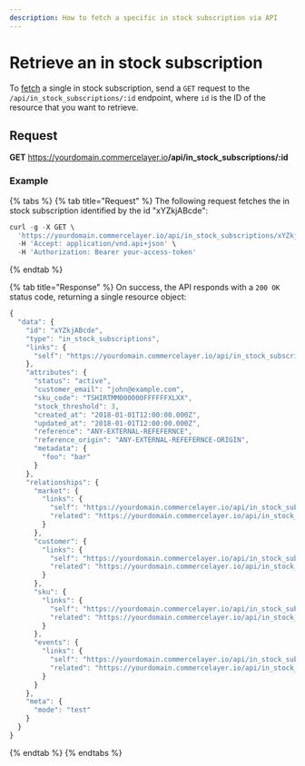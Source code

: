 ```yaml
---
description: How to fetch a specific in stock subscription via API
---
```


# Retrieve an in stock subscription

To <a href="https://docs.commercelayer.io/developers/fetching-resources" target="_blank">fetch</a> a single in stock subscription, send a `GET` request to the `/api/in_stock_subscriptions/:id` endpoint, where `id` is the ID of the resource that you want to retrieve.

## Request

**GET** https://yourdomain.commercelayer.io<b>/api/in_stock_subscriptions/:id</b>

### **Example**

{% tabs %}
{% tab title="Request" %}
The following request fetches the in stock subscription identified by the id "xYZkjABcde":

```javascript
curl -g -X GET \
  'https://yourdomain.commercelayer.io/api/in_stock_subscriptions/xYZkjABcde' \
  -H 'Accept: application/vnd.api+json' \
  -H 'Authorization: Bearer your-access-token'
```
{% endtab %}

{% tab title="Response" %}
On success, the API responds with a `200 OK` status code, returning a single resource object:

```javascript
{
  "data": {
    "id": "xYZkjABcde",
    "type": "in_stock_subscriptions",
    "links": {
      "self": "https://yourdomain.commercelayer.io/api/in_stock_subscriptions/xYZkjABcde"
    },
    "attributes": {
      "status": "active",
      "customer_email": "john@example.com",
      "sku_code": "TSHIRTMM000000FFFFFFXLXX",
      "stock_threshold": 3,
      "created_at": "2018-01-01T12:00:00.000Z",
      "updated_at": "2018-01-01T12:00:00.000Z",
      "reference": "ANY-EXTERNAL-REFEFERNCE",
      "reference_origin": "ANY-EXTERNAL-REFEFERNCE-ORIGIN",
      "metadata": {
        "foo": "bar"
      }
    },
    "relationships": {
      "market": {
        "links": {
          "self": "https://yourdomain.commercelayer.io/api/in_stock_subscriptions/xYZkjABcde/relationships/market",
          "related": "https://yourdomain.commercelayer.io/api/in_stock_subscriptions/xYZkjABcde/market"
        }
      },
      "customer": {
        "links": {
          "self": "https://yourdomain.commercelayer.io/api/in_stock_subscriptions/xYZkjABcde/relationships/customer",
          "related": "https://yourdomain.commercelayer.io/api/in_stock_subscriptions/xYZkjABcde/customer"
        }
      },
      "sku": {
        "links": {
          "self": "https://yourdomain.commercelayer.io/api/in_stock_subscriptions/xYZkjABcde/relationships/sku",
          "related": "https://yourdomain.commercelayer.io/api/in_stock_subscriptions/xYZkjABcde/sku"
        }
      },
      "events": {
        "links": {
          "self": "https://yourdomain.commercelayer.io/api/in_stock_subscriptions/xYZkjABcde/relationships/events",
          "related": "https://yourdomain.commercelayer.io/api/in_stock_subscriptions/xYZkjABcde/events"
        }
      }
    },
    "meta": {
      "mode": "test"
    }
  }
}
```
{% endtab %}
{% endtabs %}

